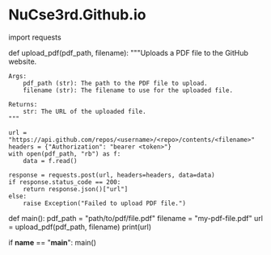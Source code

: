 # NuCse3rd.Github.io
import requests

def upload_pdf(pdf_path, filename):
    """Uploads a PDF file to the GitHub website.

    Args:
        pdf_path (str): The path to the PDF file to upload.
        filename (str): The filename to use for the uploaded file.

    Returns:
        str: The URL of the uploaded file.
    """

    url = "https://api.github.com/repos/<username>/<repo>/contents/<filename>"
    headers = {"Authorization": "bearer <token>"}
    with open(pdf_path, "rb") as f:
        data = f.read()

    response = requests.post(url, headers=headers, data=data)
    if response.status_code == 200:
        return response.json()["url"]
    else:
        raise Exception("Failed to upload PDF file.")


def main():
    pdf_path = "path/to/pdf/file.pdf"
    filename = "my-pdf-file.pdf"
    url = upload_pdf(pdf_path, filename)
    print(url)


if __name__ == "__main__":
    main()

